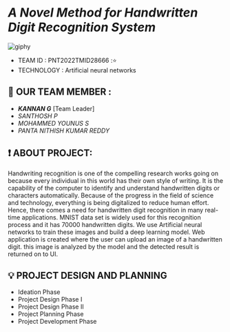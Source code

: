 # _A Novel Method for Handwritten Digit Recognition System_


  ![giphy](https://user-images.githubusercontent.com/113978878/202211804-e1205560-3e44-4b46-8b43-d10ff2a5f5de.gif)


- TEAM ID : PNT2022TMID28666 ::star:
- TECHNOLOGY : Artificial neural networks 

## :busts_in_silhouette: OUR TEAM MEMBER :

- ***_KANNAN  G_*** [Team Leader] 
- *_SANTHOSH P_* 
- *_MOHAMMED YOUNUS S_*
- _*PANTA NITHISH KUMAR REDDY*_ 


## :heavy_exclamation_mark: ABOUT PROJECT: 
Handwriting recognition is one of the compelling research works going on because every individual in this world has their own style of writing. It is the capability of the computer to identify and understand handwritten digits or characters automatically. Because of the progress in the field of science and technology, everything is being digitalized to reduce human effort. Hence, there comes a need for handwritten digit recognition in many real-time applications. MNIST data set is widely used for this recognition process and it has 70000 handwritten digits. We use Artificial neural networks to train these images and build a deep learning model. Web application is created where the user can upload an image of a handwritten digit. this image is analyzed by the model and the detected result is returned on to UI.

## :bulb: PROJECT DESIGN AND PLANNING

- Ideation Phase
- Project Design Phase I
- Project Design Phase II
- Project Planning Phase
- Project Development Phase

